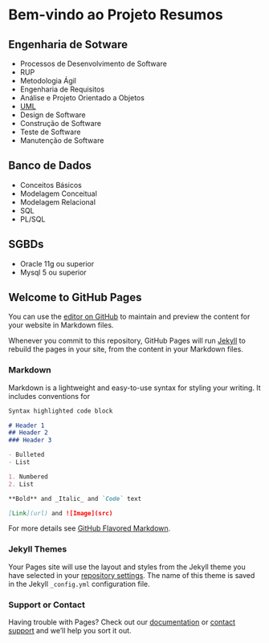# Bem-vindo ao Projeto Resumos

## Engenharia de Sotware

 - Processos de Desenvolvimento de Software
 - RUP
 - Metodologia Ágil
 - Engenharia de Requisitos
 - Análise e Projeto Orientado a Objetos
 - [UML](/engenharia_software/uml.md)
 - Design de Software
 - Construção de Software
 - Teste de Software
 - Manutenção de Software

## Banco de Dados

 - Conceitos Básicos
 - Modelagem Conceitual
 - Modelagem Relacional
 - SQL
 - PL/SQL

## SGBDs

 - Oracle 11g ou superior
 - Mysql 5 ou superior

## Welcome to GitHub Pages

You can use the [editor on GitHub](https://github.com/diovanemonteiro/resumos/edit/master/README.md) to maintain and preview the content for your website in Markdown files.

Whenever you commit to this repository, GitHub Pages will run [Jekyll](https://jekyllrb.com/) to rebuild the pages in your site, from the content in your Markdown files.

### Markdown

Markdown is a lightweight and easy-to-use syntax for styling your writing. It includes conventions for

```markdown
Syntax highlighted code block

# Header 1
## Header 2
### Header 3

- Bulleted
- List

1. Numbered
2. List

**Bold** and _Italic_ and `Code` text

[Link](url) and ![Image](src)
```

For more details see [GitHub Flavored Markdown](https://guides.github.com/features/mastering-markdown/).

### Jekyll Themes

Your Pages site will use the layout and styles from the Jekyll theme you have selected in your [repository settings](https://github.com/diovanemonteiro/resumos/settings). The name of this theme is saved in the Jekyll `_config.yml` configuration file.

### Support or Contact

Having trouble with Pages? Check out our [documentation](https://help.github.com/categories/github-pages-basics/) or [contact support](https://github.com/contact) and we’ll help you sort it out.
